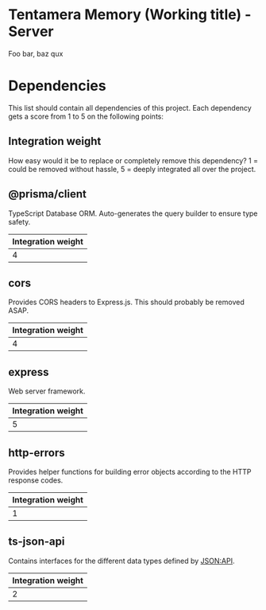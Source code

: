 # Tentamera Memory (Working title) - Server
Foo bar, baz qux

# Dependencies
This list should contain all dependencies of this project. Each dependency gets a score from 1 to 5 on the following points:

## Integration weight
How easy would it be to replace or completely remove this dependency? 1 = could be removed without hassle, 5 = deeply integrated all over the project.

## @prisma/client
TypeScript Database ORM. Auto-generates the query builder to ensure type safety.

|Integration weight|
|-|
|4|

## cors
Provides CORS headers to Express.js. This should probably be removed ASAP.

|Integration weight|
|-|
|4|

## express
Web server framework.

|Integration weight|
|-|
|5|

## http-errors
Provides helper functions for building error objects according to the HTTP response codes.

|Integration weight|
|-|
|1|

## ts-json-api
Contains interfaces for the different data types defined by [JSON:API](https://jsonapi.org/).

|Integration weight|
|-|
|2|
